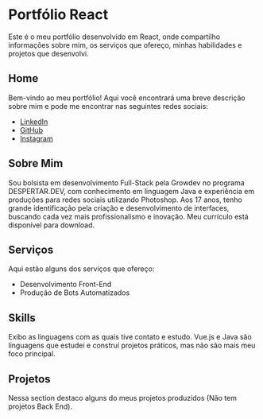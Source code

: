 # Portfólio React

Este é o meu portfólio desenvolvido em React, onde compartilho informações sobre mim, os serviços que ofereço, minhas habilidades e projetos que desenvolvi.

## Home

Bem-vindo ao meu portfólio! Aqui você encontrará uma breve descrição sobre mim e pode me encontrar nas seguintes redes sociais:

- [LinkedIn](https://www.linkedin.com/in/omarcolvess/)
- [GitHub](https://github.com/alvesmarcola)
- [Instagram](https://www.instagram.com/alvess_marcoo/)

## Sobre Mim

Sou bolsista em desenvolvimento Full-Stack pela Growdev no programa DESPERTAR.DEV, com conhecimento em linguagem Java e experiência em produções para redes sociais utilizando Photoshop. Aos 17 anos, tenho grande identificação pela criação e desenvolvimento de interfaces, buscando cada vez mais profissionalismo e inovação. Meu currículo está disponível para download.

## Serviços

Aqui estão alguns dos serviços que ofereço:

- Desenvolvimento Front-End
- Produção de Bots Automatizados

## Skills

Exibo as linguagens com as quais tive contato e estudo. Vue.js e Java são linguagens que estudei e construí projetos práticos, mas não são mais meu foco principal.

## Projetos

Nessa section destaco alguns do meus projetos produzidos (Não tem projetos Back End).

